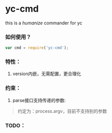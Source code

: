 yc-cmd
======

this is a *humanize* commander for yc

### 如何使用？

```js
var cmd = require('yc-cmd');


```


### 特性：

1. version内嵌，无需配置，更合理化

### 约束：

1. parse接口支持传递的参数:

> 约定为：process.argv，目前不支持别的参数


### TODO：
